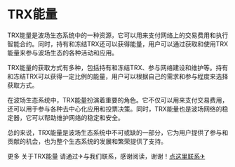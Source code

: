 # TRX能量

TRX能量是波场生态系统中的一种资源，它可以用来支付网络上的交易费用和执行智能合约。同时，持有和冻结TRX还可以获得能量，用户可以通过获取和使用TRX能量来参与波场生态的各种活动和应用。

TRX能量的获取方式有多种，包括持有和冻结TRX、参与网络建设和维护等。持有和冻结TRX可以获得一定比例的能量，用户可以根据自己的需求和参与程度来选择获取方式。

在波场生态系统中，TRX能量扮演着重要的角色。它不仅可以用来支付交易费用，还可以用于参与各种去中心化应用和投票决策。同时，TRX能量也是波场网络的稳定器，它可以帮助维护网络的稳定和安全。

总的来说，TRX能量是波场生态系统中不可或缺的一部分，它为用户提供了参与和贡献的机会，也为整个生态系统的发展和繁荣提供了支持。

更多 关于TRX能量 请通过✈与我们联系，感谢阅读，谢谢！[点这里联系✈](https://ads.k02.cc)